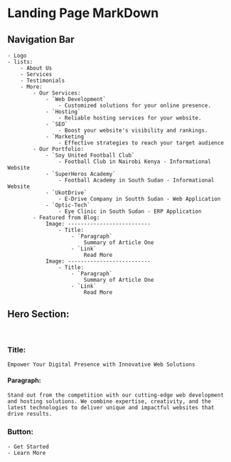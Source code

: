 # Landing Page MarkDown

## Navigation Bar

    - Logo
    - lists:
        - About Us
        - Services
        - Testimonials
        - More:
            - Our Services:
                - `Web Development`
                    - Customized solutions for your online presence.
                - `Hosting`
                    - Reliable hosting services for your website.
                - `SEO`
                    - Boost your website's visibility and rankings.
                - `Marketing`
                    - Effective strategies to reach your target audience
            - Our Portfolio:
                - `Soy United Football Club`
                    - Football Club in Nairobi Kenya - Informational Website
                - `SuperHeros Academy`
                    - Football Academy in South Sudan - Informational Website
                - `UkotDrive`
                    - E-Drive Company in Soutth Sudan - Web Application
                - `Optic-Tech`
                    - Eye Clinic in South Sudan - ERP Application
            - Featured from Blog:
                Image: --------------------------
                    - Title:
                        - `Paragraph`
                            Summary of Article One
                        - `Link`
                            Read More
                Image: --------------------------
                    - Title:
                        - `Paragraph`
                            Summary of Article One
                        - `Link`
                            Read More

## Hero Section:

<br>

### Title:

    Empower Your Digital Presence with Innovative Web Solutions

#### Paragraph:

    Stand out from the competition with our cutting-edge web development and hosting solutions. We combine expertise, creativity, and the latest technologies to deliver unique and impactful websites that drive results.

### Button:

    - Get Started
    - Learn More
